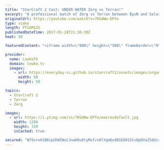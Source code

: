 ```yaml
---
title: "StarCraft 2 Cast: UNDER WATER Zerg vs Terran!"
excerpt: "A professional match of Zerg vs Terran between ByuN and Solar. Subscribe for more videos: http://lowko.tv/youtube More StarCraft 2 Casts: https://goo.gl/t6g7aW  One of the new maps in the new map pool is Abyssal Reef LE. It's a map that plays out fully under water and the physics of dying units is changed"
originalUrl: https://youtube.com/watch?v=7KGdWw-EPYo
type: video
length: PT16M12S
publishedDateTime: 2017-01-28T21:36:38Z
heat: 50

featuredContent: "<iframe width=\"800\" height=\"500\" frameborder=\"0\" src=\"https://www.youtube.com/embed/7KGdWw-EPYo\" allow=\"accelerometer; autoplay; encrypted-media; gyroscope; picture-in-picture\" allowfullscreen></iframe>"

provider:
  name: LowkoTV
  domain: lowko.tv
  images:
    - url: https://everyday-cc.github.io/starcraft2/assets/images/organizations/lowko.tv-50x50.jpg
      width: 50
      height: 50

topics:
  - StarCraft 2
  - Terran
  - Zerg

images:
  - url: https://i.ytimg.com/vi/7KGdWw-EPYo/maxresdefault.jpg
    width: 1280
    height: 720
    isCached: true

secured: "W75x+xkSQ0ipUhWIWuCJnwHOu0tyMuf/n0lYgmDxdB1EA91StuOpDVa25dUsrI0T95W0oy32+dvhSXxmLjHfcfY1crlCE5HaP74Mx9Jo2VfpQ3A14un8/wnXVkWzR9pmhzI6pcBbA6Jiyppp5LPfNKNnhOkZ1ZySN4bk9BcYQyYzuo5Z6q9ePpVfhmIpjZ1Utxk4hrxsctkPrEkY0yBLAPwBIYcZiE5ZgOq/X3uvm83QFyOyfYI+OgTz4EPXC0bgLWsWV2WxNn9kOCvAyyqj6chgr03zcKXfa7b5Q4Y6HEPhNBmtQnGdS320GyXyYnI9D6E4ls6zo5IqhN/XFtRGDVLdo/IZqM865wlzCW6rb9h4oxeP88FJAwSc1yQdjlQw/BBNo3SZD00gvsbhZr3S9RGJwGKvDQAgIG72Af3Pd/ptRpn+NpX76cluAnXxAQ4s;4+4AUx1jrm5DcpKqjmDFQQ=="
---
```


